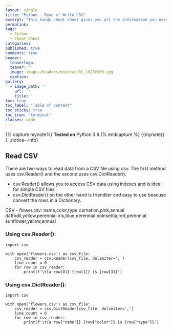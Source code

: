 ```yaml
---
layout: single
title: "Python - Read n' Write CSV"
excerpt: "This handy cheat sheet gives you all the information you need at a glance."
permalink:
tags: 
  - Python
  - Cheat_Sheet
categories:
published: true
comments: true
header:
  teaserlogo:
  teaser: ''
  image: images/headers/mountain01_1920x500.jpg
  caption:
gallery:
  - image_path: ''
    url: ''
    title: ''
toc: true
toc_label: "Table of content"
toc_sticky: true
toc_icon: "terminal"
classes: wide
---
```


{% capture mynote%}
**Tested on** Python 3.8
{% endcapture %}
{{mynote}}{: .notice--info}

## Read CSV

There are two ways to read data from a CSV file using csv. The first method uses csv.Reader() and the second uses csv.DictReader().
* csv.Reader() allows you to access CSV data using indexes and is ideal for simple CSV files. 
* csv.DictReader() on the other hand is friendlier and easy to use beacuse convert the rows in a Dictionary.

CSV - flower.csv:
    name,color,type
    carnation,pink,annual
    daffodil,yellow,perennial
    iris,blue,perennial
    poinsettia,red,perennial
    sunflower,yellow,annual

### Using csv.Reader():
```
import csv

with open('flowers.csv') as csv_file:
    csv_reader = csv.Reader(csv_file, delimiter=',')
    line_count = 0
    for row in csv_reader:
        print(f'\t{a row[0]} {row[1]} is {row[3]}')
```
### Using csv.DictReader():
```
import csv

with open('flowers.csv') as csv_file:
    csv_reader = csv.DictReader(csv_file, delimiter=',')
    line_count = 0
    for row in csv_reader:
        print(f'\t{a row["name"]} {row["color"]} is {row["type"]}')
```
